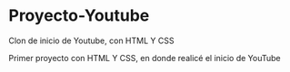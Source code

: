 # Proyecto-Youtube
Clon de inicio de Youtube, con HTML Y CSS

Primer proyecto con HTML Y CSS, en donde realicé el inicio de YouTube
